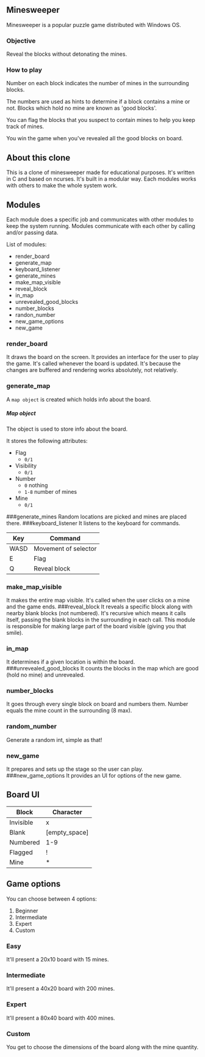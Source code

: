 ## Minesweeper
Minesweeper is a popular puzzle game distributed with Windows OS.

### Objective
Reveal the blocks without detonating the mines.

### How to play
Number on each block indicates the number of mines in the surrounding blocks.

The numbers are used as hints to determine if a block contains a mine or not. Blocks which hold no mine are known as 'good blocks'.

You can flag the blocks that you suspect to contain mines to help you keep track of mines.

You win the game when you've revealed all the good blocks on board.

## About this clone
This is a clone of minesweeper made for educational purposes. It's written in C and based on ncurses. It's built in a modular way. Each modules works with others to make the whole system work.

## Modules
Each module does a specific job and communicates with other modules to keep the system running. Modules communicate with each other by calling and/or passing data.

List of modules:

- render_board
- generate_map
- keyboard_listener
- generate_mines
- make\_map\_visible
- reveal_block
- in_map
- unrevealed\_good\_blocks
- number_blocks
- randon_number
- new_game_options
- new_game

### render_board
It draws the board on the screen. It provides an interface for the user to play the game. It's called whenever the board is updated. It's because the changes are buffered and rendering works absolutely, not relatively.

### generate_map
A `map object` is created which holds info about the board.

##### Map object
The object is used to store info about the board.

It stores the following attributes:

- Flag
	- `0/1`
- Visibility
	- `0/1`
- Number
	- `0` nothing
	- `1-8` number of mines
- Mine
	- `0/1`
 
###generate_mines
Random locations are picked and mines are placed there.
###keyboard_listener
It listens to the keyboard for commands.

| Key         	    | Command     					|
| ------------------|-------------------------------|
| WASD     		    | Movement of selector	       	|
| E     			| Flag					       	|
| Q     			| Reveal block			       	|
### make_map\_visible
It makes the entire map visible. It's called when the user clicks on a mine and the game ends.
###reveal_block
It reveals a specific block along with nearby blank blocks (not numbered). It's recursive which means it calls itself, passing the blank blocks in the surrounding in each call. This module is responsible for making large part of the board visible (giving you that smile).
### in_map
It determines if a given location is within the board.
###unrevealed_good\_blocks
It counts the blocks in the map which are good (hold no mine) and unrevealed.
### number_blocks
It goes through every single block on board and numbers them. Number equals the mine count in the surrounding (8 max).
### random_number
Generate a random int, simple as that!
### new_game
It prepares and sets up the stage so the user can play.
###new_game_options
It provides an UI for options of the new game.

## Board UI

| Block         | Character    			|
| ------------- |-----------------------|
| Invisible     | x			          	|
| Blank         | [empty_space]		  	|
| Numbered      | 1-9			    	|
| Flagged       | !					  	|
| Mine          | *					  	|

## Game options
You can choose between 4 options:

1. Beginner
2. Intermediate
3. Expert
4. Custom

### Easy
It'll present a 20x10 board with 15 mines.
### Intermediate
It'll present a 40x20 board with 200 mines.
### Expert
It'll present a 80x40 board with 400 mines.
### Custom
You get to choose the dimensions of the board along with the mine quantity.
